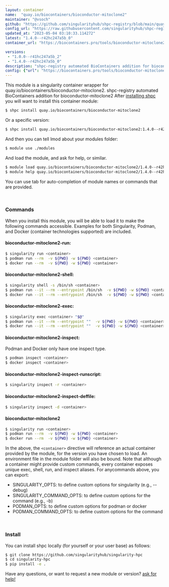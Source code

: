 ```yaml
---
layout: container
name:  "quay.io/biocontainers/bioconductor-mitoclone2"
maintainer: "@vsoch"
github: "https://github.com/singularityhub/shpc-registry/blob/main/quay.io/biocontainers/bioconductor-mitoclone2/container.yaml"
config_url: "https://raw.githubusercontent.com/singularityhub/shpc-registry/main/quay.io/biocontainers/bioconductor-mitoclone2/container.yaml"
updated_at: "2023-05-04 03:10:33.114272"
latest: "1.4.0--r42hc247a5b_0"
container_url: "https://biocontainers.pro/tools/bioconductor-mitoclone2"

versions:
 - "1.0.0--r41hc247a5b_2"
 - "1.4.0--r42hc247a5b_0"
description: "shpc-registry automated BioContainers addition for bioconductor-mitoclone2"
config: {"url": "https://biocontainers.pro/tools/bioconductor-mitoclone2", "maintainer": "@vsoch", "description": "shpc-registry automated BioContainers addition for bioconductor-mitoclone2", "latest": {"1.4.0--r42hc247a5b_0": "sha256:af37a807fa2a0e4ab1da9e91cfdb9f8696ef3702c300bdbc0593f159b26298ae"}, "tags": {"1.0.0--r41hc247a5b_2": "sha256:bab002f7303685066a2f0cca57c4240a86fed25576ba0479b6e910b68a67afe0", "1.4.0--r42hc247a5b_0": "sha256:af37a807fa2a0e4ab1da9e91cfdb9f8696ef3702c300bdbc0593f159b26298ae"}, "docker": "quay.io/biocontainers/bioconductor-mitoclone2"}
---
```


This module is a singularity container wrapper for quay.io/biocontainers/bioconductor-mitoclone2.
shpc-registry automated BioContainers addition for bioconductor-mitoclone2
After [installing shpc](#install) you will want to install this container module:


```bash
$ shpc install quay.io/biocontainers/bioconductor-mitoclone2
```

Or a specific version:

```bash
$ shpc install quay.io/biocontainers/bioconductor-mitoclone2:1.4.0--r42hc247a5b_0
```

And then you can tell lmod about your modules folder:

```bash
$ module use ./modules
```

And load the module, and ask for help, or similar.

```bash
$ module load quay.io/biocontainers/bioconductor-mitoclone2/1.4.0--r42hc247a5b_0
$ module help quay.io/biocontainers/bioconductor-mitoclone2/1.4.0--r42hc247a5b_0
```

You can use tab for auto-completion of module names or commands that are provided.

<br>

### Commands

When you install this module, you will be able to load it to make the following commands accessible.
Examples for both Singularity, Podman, and Docker (container technologies supported) are included.

#### bioconductor-mitoclone2-run:

```bash
$ singularity run <container>
$ podman run --rm  -v ${PWD} -w ${PWD} <container>
$ docker run --rm  -v ${PWD} -w ${PWD} <container>
```

#### bioconductor-mitoclone2-shell:

```bash
$ singularity shell -s /bin/sh <container>
$ podman run --it --rm --entrypoint /bin/sh  -v ${PWD} -w ${PWD} <container>
$ docker run --it --rm --entrypoint /bin/sh  -v ${PWD} -w ${PWD} <container>
```

#### bioconductor-mitoclone2-exec:

```bash
$ singularity exec <container> "$@"
$ podman run --it --rm --entrypoint ""  -v ${PWD} -w ${PWD} <container> "$@"
$ docker run --it --rm --entrypoint ""  -v ${PWD} -w ${PWD} <container> "$@"
```

#### bioconductor-mitoclone2-inspect:

Podman and Docker only have one inspect type.

```bash
$ podman inspect <container>
$ docker inspect <container>
```

#### bioconductor-mitoclone2-inspect-runscript:

```bash
$ singularity inspect -r <container>
```

#### bioconductor-mitoclone2-inspect-deffile:

```bash
$ singularity inspect -d <container>
```



#### bioconductor-mitoclone2

```bash
$ singularity run <container>
$ podman run --rm  -v ${PWD} -w ${PWD} <container>
$ docker run --rm  -v ${PWD} -w ${PWD} <container>
```


In the above, the `<container>` directive will reference an actual container provided
by the module, for the version you have chosen to load. An environment file in the
module folder will also be bound. Note that although a container
might provide custom commands, every container exposes unique exec, shell, run, and
inspect aliases. For anycommands above, you can export:

 - SINGULARITY_OPTS: to define custom options for singularity (e.g., --debug)
 - SINGULARITY_COMMAND_OPTS: to define custom options for the command (e.g., -b)
 - PODMAN_OPTS: to define custom options for podman or docker
 - PODMAN_COMMAND_OPTS: to define custom options for the command

<br>

### Install

You can install shpc locally (for yourself or your user base) as follows:

```bash
$ git clone https://github.com/singularityhub/singularity-hpc
$ cd singularity-hpc
$ pip install -e .
```

Have any questions, or want to request a new module or version? [ask for help!](https://github.com/singularityhub/singularity-hpc/issues)